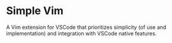 # Simple Vim

A Vim extension for VSCode that prioritizes simplicity (of use and implementation) and integration with VSCode native features.

